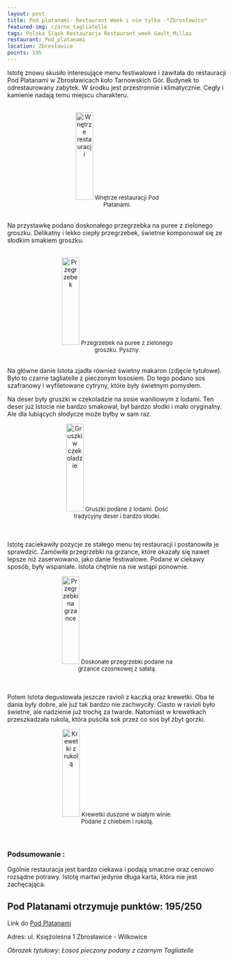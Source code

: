 ```yaml
---
layout: post
title: Pod platanami- Restaurant Week i nie tylko -*Zbrosławice*
featured-img: czarne_tagliatelle
tags: Polska Śląsk Restauracja Restaurant_week Gault_Millau
restaurant: Pod_platanami
location: Zbrosławice
points: 195
---
```

Istotę znowu skusiło interesujące menu festiwalowe i zawitała do restauracji Pod Platanami w Zbrosławicach
 koło Tarnowskich Gór. Budynek to odrestaurowany zabytek. W środku jest przestronnie i klimatycznie.
 Cegły i kamienie nadają temu miejscu charakteru.
<br />&ensp;&ensp;&ensp;
<center><div style="width:45%">
  <img src="{{site.url}}/assets/img/posts/pod_platanami.jpg" alt="Wnętrze restauracji" height="200px" width="40px" />
  <font size="2">
       Wnętrze restauracji Pod Platanami.
  </font>
</div></center>
<br />

Na przystawkę podano doskonałego przegrzebka na puree z zielonego groszku.
Delikatny i lekko ciepły przegrzebek, świetnie komponował się ze słodkim smakiem groszku.
<br />&ensp;&ensp;&ensp;
<center><div style="width:55%">
  <img src="{{site.url}}/assets/img/posts/przegrzebek.jpg" alt="Przegrzebek" height="200px" width="40px" />
  <font size="2">
       Przegrzebek na puree z zielonego groszku. Pyszny.
  </font>
</div></center>
<br />

Na główne danie Istota zjadła również świetny makaron (zdjęcie tytułowe).
 Było to czarne tagliatelle z pieczonym łososiem. Do tego podano sos szafranowy i wyfiletowane cytryny,
 które były świetnym pomysłem.

Na deser były gruszki w czekoladzie na sosie waniliowym z lodami.
Ten deser już Istocie nie bardzo smakował, był bardzo słodki i mało oryginalny.
 Ale dla lubiących słodycze może byłby w sam raz.
<center><div style="width:55%">
  <img src="{{site.url}}/assets/img/posts/gruszki_z_lodami.jpg" alt="Gruszki w czekoladzie" height="200px" width="40px" />

  <font size="2">
Gruszki podane z lodami. Dość tradycyjny deser i bardzo słodki.
  </font>
</div></center>
<br />&ensp;&ensp;&ensp;

Istotę zaciekawiły pozycje ze stałego menu tej restauracji i postanowiła je sprawdzić.
Zamówiła przegrzebki na grzance, które okazały się nawet lepsze niż zaserwowano, jako danie festiwalowe.
Podane w ciekawy sposób, były wspaniałe. Istota chętnie na nie wstąpi ponownie.
 <center><div style="width:55%">
  <img src="{{site.url}}/assets/img/posts/przegrzebki_na_grzance.jpg" alt="Przegrzebki na grzance" height="200px" width="40px" />

  <font size="2">
Doskonałe przegrzebki podane na grzance czosnkowej z sałatą.
  </font>
</div></center>
<br />&ensp;&ensp;&ensp;

Potem Istota degustowała jeszcze ravioli z kaczką oraz krewetki.
Oba te dania były dobre, ale już tak bardzo nie zachwyciły. Ciasto w ravioli było świetne,
 ale nadzienie już trochę za twarde. Natomiast w krewetkach przeszkadzała rukola,
  która puściła sok przez co sos był zbyt gorzki.
<center><div style="width:55%">
  <img src="{{site.url}}/assets/img/posts/krewetki_rukola.jpg" alt="Krewetki z rukolą" height="200px" width="40px" />

  <font size="2">
Krewetki duszone w białym winie. Podane z chlebem i rukolą.
  </font>
</div></center>
<br />&ensp;&ensp;&ensp;

### Podsumowanie :
Ogólnie restauracja jest bardzo ciekawa i podają smaczne oraz cenowo rozsądne potrawy.
Istotę martwi jedynie długa karta, która nie jest zachęcająca.

## Pod Platanami otrzymuje punktów: **195/250**
Link do [Pod Platanami]

Adres: ul. Księżoleśna 1
Zbrosławice - Wilkowice

_Obrazek tytułowy: Łosoś pieczony podany z czarnym Tagliatelle_

[Pod Platanami]: https://podplatanami.wixsite.com/platany/about


